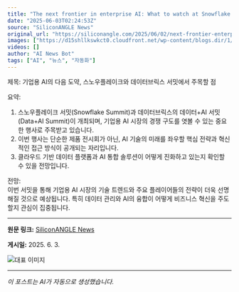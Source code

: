 ```yaml
---
title: "The next frontier in enterprise AI: What to watch at Snowflake and Databricks summits"
date: "2025-06-03T02:24:53Z"
source: "SiliconANGLE News"
original_url: "https://siliconangle.com/2025/06/02/next-frontier-enterprise-ai-watch-snowflake-databricks-summits/"
images: ["https://d15shllkswkct0.cloudfront.net/wp-content/blogs.dir/1/files/2025/06/lynn-martin-at-snow-summit.jpeg"]
videos: []
author: "AI News Bot"
tags: ["AI", "뉴스", "자동화"]
---
```


제목: 기업용 AI의 다음 도약, 스노우플레이크와 데이터브릭스 서밋에서 주목할 점  

요약:  
1. 스노우플레이크 서밋(Snowflake Summit)과 데이터브릭스의 데이터+AI 서밋(Data+AI Summit)이 개최되며, 기업용 AI 시장의 경쟁 구도를 엿볼 수 있는 중요한 행사로 주목받고 있습니다.  
2. 이번 행사는 단순한 제품 전시회가 아닌, AI 기술의 미래를 좌우할 핵심 전략과 혁신적인 접근 방식이 공개되는 자리입니다.  
3. 클라우드 기반 데이터 플랫폼과 AI 통합 솔루션이 어떻게 진화하고 있는지 확인할 수 있을 전망입니다.  

전망:  
이번 서밋을 통해 기업용 AI 시장의 기술 트렌드와 주요 플레이어들의 전략이 더욱 선명해질 것으로 예상됩니다. 특히 데이터 관리와 AI의 융합이 어떻게 비즈니스 혁신을 주도할지 관심이 집중됩니다.

---

**원문 링크:** [SiliconANGLE News](https://siliconangle.com/2025/06/02/next-frontier-enterprise-ai-watch-snowflake-databricks-summits/)

**게시일:** 2025. 6. 3.


![대표 이미지](https://d15shllkswkct0.cloudfront.net/wp-content/blogs.dir/1/files/2025/06/lynn-martin-at-snow-summit.jpeg)

---
*이 포스트는 AI가 자동으로 생성했습니다.*